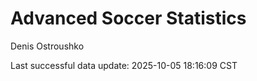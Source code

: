 # Advanced Soccer Statistics
Denis Ostroushko

<!-- gfm -->

Last successful data update: 2025-10-05 18:16:09 CST
